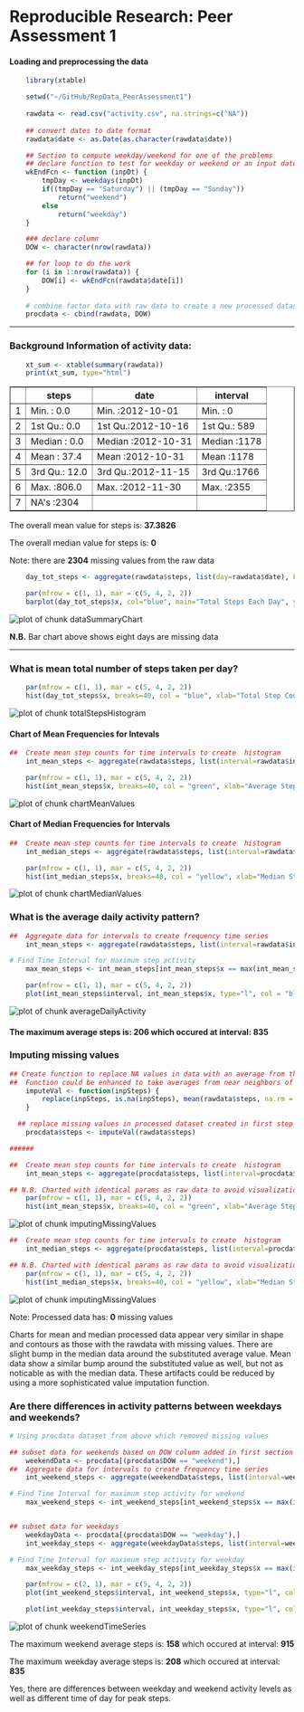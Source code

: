 Reproducible Research: Peer Assessment 1
=========================================

#### Loading and preprocessing the data

```r
    library(xtable)

    setwd("~/GitHub/RepData_PeerAssessment1")
    
    rawdata <- read.csv("activity.csv", na.strings=c("NA"))
    
    ## convert dates to date format
    rawdata$date <- as.Date(as.character(rawdata$date))

    ## Section to compute weekday/weekend for one of the problems
    ## declare function to test for weekday or weekend or an input date
    wkEndFcn <- function (inpDt) {
        tmpDay <- weekdays(inpDt) 
        if((tmpDay == "Saturday") || (tmpDay == "Sunday")) 
            return("weekend")
        else
            return("weekday")     
    }

    ### declare column
    DOW <- character(nrow(rawdata))

    ## for loop to do the work
    for (i in 1:nrow(rawdata)) {
        DOW[i] <- wkEndFcn(rawdata$date[i])
    }
 
    # combine factor data with raw data to create a new processed dataset
    procdata <- cbind(rawdata, DOW)
```

_____________________________________________________________________


### Background Information of activity data:


```r
    xt_sum <- xtable(summary(rawdata))
    print(xt_sum, type="html")
```

<!-- html table generated in R 3.1.1 by xtable 1.7-3 package -->
<!-- Sun Aug 17 16:04:14 2014 -->
<TABLE border=1>
<TR> <TH>  </TH> <TH>     steps </TH> <TH>      date </TH> <TH>    interval </TH>  </TR>
  <TR> <TD align="right"> 1 </TD> <TD> Min.   :  0.0   </TD> <TD> Min.   :2012-10-01   </TD> <TD> Min.   :   0   </TD> </TR>
  <TR> <TD align="right"> 2 </TD> <TD> 1st Qu.:  0.0   </TD> <TD> 1st Qu.:2012-10-16   </TD> <TD> 1st Qu.: 589   </TD> </TR>
  <TR> <TD align="right"> 3 </TD> <TD> Median :  0.0   </TD> <TD> Median :2012-10-31   </TD> <TD> Median :1178   </TD> </TR>
  <TR> <TD align="right"> 4 </TD> <TD> Mean   : 37.4   </TD> <TD> Mean   :2012-10-31   </TD> <TD> Mean   :1178   </TD> </TR>
  <TR> <TD align="right"> 5 </TD> <TD> 3rd Qu.: 12.0   </TD> <TD> 3rd Qu.:2012-11-15   </TD> <TD> 3rd Qu.:1766   </TD> </TR>
  <TR> <TD align="right"> 6 </TD> <TD> Max.   :806.0   </TD> <TD> Max.   :2012-11-30   </TD> <TD> Max.   :2355   </TD> </TR>
  <TR> <TD align="right"> 7 </TD> <TD> NA's   :2304   </TD> <TD>  </TD> <TD>  </TD> </TR>
   </TABLE>


The overall mean value for steps is: **37.3826**

The overall median value for steps is: **0**

Note: there are **2304** missing values from the raw data



```r
    day_tot_steps <- aggregate(rawdata$steps, list(day=rawdata$date), FUN=sum, na.rm=TRUE)

    par(mfrow = c(1, 1), mar = c(5, 4, 2, 2))
    barplot(day_tot_steps$x, col="blue", main="Total Steps Each Day", ylab="Step Count", xlab="Days" )
```

![plot of chunk dataSummaryChart](figure/dataSummaryChart.png) 

**N.B.** Bar chart above shows eight days are missing data

_____________________________________________________________________


### What is mean total number of steps taken per day?

```r
    par(mfrow = c(1, 1), mar = c(5, 4, 2, 2))
    hist(day_tot_steps$x, breaks=40, col = "blue", xlab="Total Step Counts", ylab="Step Frequencies", main="Histogram of Total Steps for Intervals")  
```

![plot of chunk totalStepsHistogram](figure/totalStepsHistogram.png) 


####           Chart of Mean Frequencies for Intevals

```r
##  Create mean step counts for time intervals to create  histogram
    int_mean_steps <- aggregate(rawdata$steps, list(interval=rawdata$interval), FUN=mean, na.rm=TRUE)

    par(mfrow = c(1, 1), mar = c(5, 4, 2, 2))
    hist(int_mean_steps$x, breaks=40, col = "green", xlab="Average Step Counts", ylab="Step Frequencies", main="Histogram of Mean Steps for Intervals")  
```

![plot of chunk chartMeanValues](figure/chartMeanValues.png) 


####          Chart of Median Frequencies for Intervals

```r
##  Create mean step counts for time intervals to create  histogram
    int_median_steps <- aggregate(rawdata$steps, list(interval=rawdata$interval), FUN=median, na.rm=TRUE)

    par(mfrow = c(1, 1), mar = c(5, 4, 2, 2))
    hist(int_median_steps$x, breaks=40, col = "yellow", xlab="Median Step Counts", ylab="Step Frequencies", main="Histogram of Median Steps")  
```

![plot of chunk chartMedianValues](figure/chartMedianValues.png) 


### What is the average daily activity pattern?

```r
##  Aggregate data for intervals to create frequency time series
    int_mean_steps <- aggregate(rawdata$steps, list(interval=rawdata$interval), FUN=mean, na.rm=TRUE)

# Find Time Interval for maximum step activity
    max_mean_steps <- int_mean_steps[int_mean_steps$x == max(int_mean_steps$x),]

    par(mfrow = c(1, 1), mar = c(5, 4, 2, 2))
    plot(int_mean_steps$interval, int_mean_steps$x, type="l", col = "blue", lwd=2, xlab="Time Intervals", ylab="Average Steps Taken", main="Time Series of Avg. Steps at Each Time Interval")  
```

![plot of chunk averageDailyActivity](figure/averageDailyActivity.png) 

#### The maximum average steps is: **206** which occured at interval:  **835**

### Imputing missing values

```r
## Create function to replace NA values in data with an average from the rawdata
##  Function could be enhanced to take averages from near neighbors of the missing values and factor in time of day and day of week
    imputeVal <- function(inpSteps) {
        replace(inpSteps, is.na(inpSteps), mean(rawdata$steps, na.rm = TRUE))
    }

  ## replace missing values in processed dataset created in first step
    procdata$steps <- imputeVal(rawdata$steps)

######

##  Create mean step counts for time intervals to create  histogram
    int_mean_steps <- aggregate(procdata$steps, list(interval=procdata$interval), FUN=mean, na.rm=TRUE)

## N.B. Charted with identical params as raw data to avoid visualization difference
    par(mfrow = c(1, 1), mar = c(5, 4, 2, 2))
    hist(int_mean_steps$x, breaks=40, col = "green", xlab="Average Step Counts", ylab="Step Frequencies", main="Histogram of Processed Mean Steps for Intervals")  
```

![plot of chunk imputingMissingValues](figure/imputingMissingValues1.png) 

```r
##  Create mean step counts for time intervals to create  histogram
    int_median_steps <- aggregate(procdata$steps, list(interval=procdata$interval), FUN=median, na.rm=TRUE)

## N.B. Charted with identical params as raw data to avoid visualization difference
    par(mfrow = c(1, 1), mar = c(5, 4, 2, 2))
    hist(int_median_steps$x, breaks=40, col = "yellow", xlab="Median Step Counts", ylab="Step Frequencies", main="Histogram of Processed Median Steps")  
```

![plot of chunk imputingMissingValues](figure/imputingMissingValues2.png) 

Note: Processed data has:  **0** missing values 

Charts for mean and median processed data appear very similar in shape and contours as those with the rawdata with missing values.  There are slight bump in the median data around the substituted average value. Mean data show a similar bump around the substituted value as well, but not as noticable as with the median data. These artifacts could be reduced by using a more sophisticated value imputation function.  


### Are there differences in activity patterns between weekdays and weekends?

```r
# Using procdata dataset from above which removed missing values

## subset data for weekends based on DOW column added in first section
    weekendData <- procdata[(procdata$DOW == "weekend"),]
##  Aggregate data for intervals to create frequency time series
    int_weekend_steps <- aggregate(weekendData$steps, list(interval=weekendData$interval), FUN=mean)

# Find Time Interval for maximum step activity for weekend
    max_weekend_steps <- int_weekend_steps[int_weekend_steps$x == max(int_weekend_steps$x),]


## subset data for weekdays
    weekdayData <- procdata[(procdata$DOW == "weekday"),]
    int_weekday_steps <- aggregate(weekdayData$steps, list(interval=weekdayData$interval), FUN=mean)

# Find Time Interval for maximum step activity for weekday
    max_weekday_steps <- int_weekday_steps[int_weekday_steps$x == max(int_weekday_steps$x),]

    par(mfrow = c(2, 1), mar = c(5, 4, 2, 2))
    plot(int_weekend_steps$interval, int_weekend_steps$x, type="l", col = "cyan", lwd=2, xlab="Time Intervals", ylab="Average Steps Taken", main="Time Series of Weekend Avg. Steps")  

    plot(int_weekday_steps$interval, int_weekday_steps$x, type="l", col = "purple", lwd=2, xlab="Time Intervals", ylab="Average Steps Taken", main="Time Series of Weekday Avg. Steps")  
```

![plot of chunk weekendTimeSeries](figure/weekendTimeSeries.png) 

The maximum weekend average steps is: **158** which occured at interval:  **915**

The maximum weekday average steps is: **208** which occured at interval:  **835**

Yes, there are differences between weekday and weekend activity levels as well as different time of day for peak steps.
